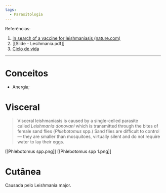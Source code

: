 ```yaml
---
tags:
  - Parasitologia
---
```

Referências: 
1. [In search of a vaccine for leishmaniasis (nature.com)](https://www.nature.com/articles/d41586-023-02580-y)
2. [[Slide - Lesihmania.pdf]]
3. [Ciclo de vida](https://youtu.be/LveRTb8EJjI?si=mnkvIiZvEu8enP6L)
--- 
# Conceitos
* Anergia;
# Visceral 
>Visceral leishmaniasis is caused by a single-celled parasite called _Leishmania donovani_ which is transmitted through the bites of female sand flies (_Phlebotomus_ spp.)
> Sand flies are difficult to control — they are smaller than mosquitoes, virtually silent and do not require water to lay their eggs.

[[Phlebotomus spp.png]]
[[Phlebotomus spp 1.png]]

# Cutânea 
Causada pelo Leishmania major. 